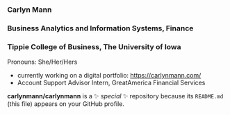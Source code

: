### Carlyn Mann
### Business Analytics and Information Systems, Finance 
### Tippie College of Business, The University of Iowa 
Pronouns: She/Her/Hers
- currently working on a digital portfolio: https://carlynmann.com/
- Account Support Advisor Intern,  GreatAmerica Financial Services


**carlynmann/carlynmann** is a ✨ _special_ ✨ repository because its `README.md` (this file) appears on your GitHub profile.
